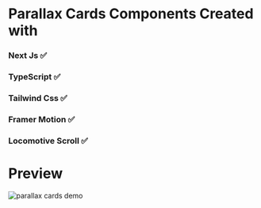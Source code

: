 # Parallax Cards Components Created with

### Next Js ✅

### TypeScript ✅

### Tailwind Css ✅

### Framer Motion ✅

### Locomotive Scroll ✅

# Preview

![parallax cards demo](parallax-cards-demo.gif)
